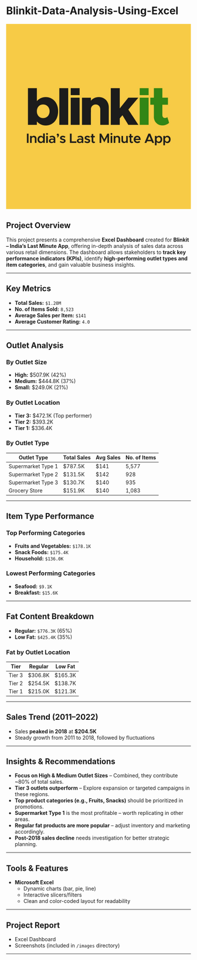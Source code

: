 # Blinkit-Data-Analysis-Using-Excel


![image alt](https://github.com/JISHNUPALIT/Blinkit-Data-Analysis-Using-Excel/blob/fb1308a7915a117db45ba995a46d72109dde45f5/blinkit_logo.jpg)



## Project Overview

This project presents a comprehensive **Excel Dashboard** created for **Blinkit – India’s Last Minute App**, offering in-depth analysis of sales data across various retail dimensions. The dashboard allows stakeholders to **track key performance indicators (KPIs)**, identify **high-performing outlet types and item categories**, and gain valuable business insights.

---

## Key Metrics

- **Total Sales:** `$1.20M`
- **No. of Items Sold:** `8,523`
- **Average Sales per Item:** `$141`
- **Average Customer Rating:** `4.0`

---

## Outlet Analysis

### By Outlet Size
- **High:** $507.9K (42%)
- **Medium:** $444.8K (37%)
- **Small:** $249.0K (21%)

### By Outlet Location
- **Tier 3:** $472.1K (Top performer)
- **Tier 2:** $393.2K
- **Tier 1:** $336.4K

### By Outlet Type
| Outlet Type         | Total Sales | Avg Sales | No. of Items |
|---------------------|-------------|-----------|--------------|
| Supermarket Type 1  | $787.5K     | $141      | 5,577        |
| Supermarket Type 2  | $131.5K     | $142      | 928          |
| Supermarket Type 3  | $130.7K     | $140      | 935          |
| Grocery Store       | $151.9K     | $140      | 1,083        |

---

## Item Type Performance

### Top Performing Categories
- **Fruits and Vegetables:** `$178.1K`
- **Snack Foods:** `$175.4K`
- **Household:** `$136.0K`

### Lowest Performing Categories
- **Seafood:** `$9.1K`
- **Breakfast:** `$15.6K`

---

## Fat Content Breakdown

- **Regular:** `$776.3K` (65%)
- **Low Fat:** `$425.4K` (35%)

### Fat by Outlet Location
| Tier    | Regular | Low Fat |
|---------|---------|---------|
| Tier 3  | $306.8K | $165.3K |
| Tier 2  | $254.5K | $138.7K |
| Tier 1  | $215.0K | $121.3K |

---

## Sales Trend (2011–2022)

- Sales **peaked in 2018** at **$204.5K**
- Steady growth from 2011 to 2018, followed by fluctuations

---

## Insights & Recommendations

- **Focus on High & Medium Outlet Sizes** – Combined, they contribute ~80% of total sales.
- **Tier 3 outlets outperform** – Explore expansion or targeted campaigns in these regions.
- **Top product categories (e.g., Fruits, Snacks)** should be prioritized in promotions.
- **Supermarket Type 1** is the most profitable – worth replicating in other areas.
- **Regular fat products are more popular** – adjust inventory and marketing accordingly.
- **Post-2018 sales decline** needs investigation for better strategic planning.

---

## Tools & Features

- **Microsoft Excel**
  - Dynamic charts (bar, pie, line)
  - Interactive slicers/filters
  - Clean and color-coded layout for readability

---

## Project Report

- Excel Dashboard 
- Screenshots (included in `/images` directory)

---
